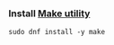 ### Install [Make utility](https://en.wikipedia.org/wiki/Make_(software))

```
sudo dnf install -y make
```